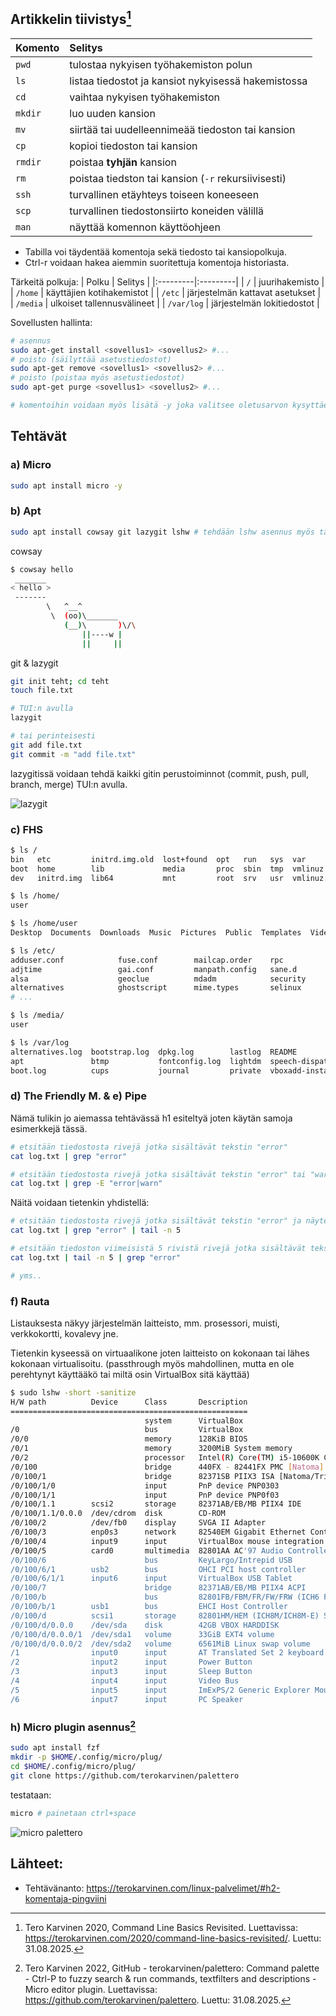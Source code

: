 ## Artikkelin tiivistys[^1]
| Komento | Selitys |
|:---------|:---------|
| `pwd` | tulostaa nykyisen työhakemiston polun |
| `ls` | listaa tiedostot ja kansiot nykyisessä hakemistossa |
| `cd` | vaihtaa nykyisen työhakemiston |
| `mkdir` | luo uuden kansion |
| `mv` | siirtää tai uudelleennimeää tiedoston tai kansion |
| `cp` | kopioi tiedoston tai kansion |
| `rmdir` | poistaa **tyhjän** kansion |
| `rm` | poistaa tiedston tai kansion (`-r` rekursiivisesti) |
| `ssh` | turvallinen etäyhteys toiseen koneeseen |
| `scp` | turvallinen tiedostonsiirto koneiden välillä |
| `man` | näyttää komennon käyttöohjeen |

- Tabilla voi täydentää komentoja sekä tiedosto tai kansiopolkuja.
- Ctrl-r voidaan hakea aiemmin suoritettuja komentoja historiasta.

Tärkeitä polkuja:
| Polku | Selitys |
|:---------|:---------|
| `/` | juurihakemisto |
| `/home` | käyttäjien kotihakemistot |
| `/etc` | järjestelmän kattavat asetukset |
| `/media` | ulkoiset tallennusvälineet |
| `/var/log` | järjestelmän lokitiedostot |

Sovellusten hallinta:
```bash
# asennus
sudo apt-get install <sovellus1> <sovellus2> #...
# poisto (säilyttää asetustiedostot)
sudo apt-get remove <sovellus1> <sovellus2> #...
# poisto (poistaa myös asetustiedostot)
sudo apt-get purge <sovellus1> <sovellus2> #...

# komentoihin voidaan myös lisätä -y joka valitsee oletusarvon kysyttäessä
```

## Tehtävät

### a) Micro
```bash
sudo apt install micro -y
```

### b) Apt
```bash
sudo apt install cowsay git lazygit lshw # tehdään lshw asennus myös tässä f) tehtävää varten
```

cowsay
```bash
$ cowsay hello
 _______
< hello >
 -------
        \   ^__^
         \  (oo)\_______
            (__)\       )\/\
                ||----w |
                ||     ||
```

git & lazygit
```bash
git init teht; cd teht
touch file.txt

# TUI:n avulla
lazygit

# tai perinteisesti
git add file.txt
git commit -m "add file.txt"
```

lazygitissä voidaan tehdä kaikki gitin perustoiminnot (commit, push, pull, branch, merge) TUI:n avulla.

![lazygit](assets/h2/lazygit.png)


### c) FHS

```bash
$ ls /
bin   etc         initrd.img.old  lost+found  opt   run   sys  var
boot  home        lib             media       proc  sbin  tmp  vmlinuz
dev   initrd.img  lib64           mnt         root  srv   usr  vmlinuz.old
```

```bash
$ ls /home/
user
```


```bash
$ ls /home/user
Desktop  Documents  Downloads  Music  Pictures  Public  Templates  Videos
```

```bash
$ ls /etc/
adduser.conf            fuse.conf        mailcap.order    rpc
adjtime                 gai.conf         manpath.config   sane.d
alsa                    geoclue          mdadm            security
alternatives            ghostscript      mime.types       selinux
# ...
```

```bash
$ ls /media/
user
```

```bash
$ ls /var/log
alternatives.log  bootstrap.log  dpkg.log        lastlog  README               wtmp            Xorg.1.log
apt               btmp           fontconfig.log  lightdm  speech-dispatcher    Xorg.0.log      Xorg.1.log.old
boot.log          cups           journal         private  vboxadd-install.log  Xorg.0.log.old
```

### d) The Friendly M. & e) Pipe
Nämä tulikin jo aiemassa tehtävässä h1 esiteltyä joten käytän samoja esimerkkejä tässä.

```bash
# etsitään tiedostosta rivejä jotka sisältävät tekstin "error"
cat log.txt | grep "error"

# etsitään tiedostosta rivejä jotka sisältävät tekstin "error" tai "warn" käyttämällä regexiä
cat log.txt | grep -E "error|warn"
```

Näitä voidaan tietenkin yhdistellä:
```bash
# etsitään tiedostosta rivejä jotka sisältävät tekstin "error" ja näytetään vain viimeiset 5 riviä
cat log.txt | grep "error" | tail -n 5

# etsitään tiedoston viimeisistä 5 rivistä rivejä jotka sisältävät tekstin "error"
cat log.txt | tail -n 5 | grep "error"

# yms..
```

### f) Rauta
Listauksesta näkyy järjestelmän laitteisto, mm. prosessori, muisti, verkkokortti, kovalevy jne. 

Tietenkin kyseessä on virtuaalikone joten laitteisto on kokonaan tai lähes kokonaan virtualisoitu. (passthrough myös mahdollinen, mutta en ole perehtynyt käyttääkö tai miltä osin VirtualBox sitä käyttää)

```bash
$ sudo lshw -short -sanitize
H/W path          Device      Class       Description
=====================================================
                              system      VirtualBox
/0                            bus         VirtualBox
/0/0                          memory      128KiB BIOS
/0/1                          memory      3200MiB System memory
/0/2                          processor   Intel(R) Core(TM) i5-10600K CPU @ 4.10GHz
/0/100                        bridge      440FX - 82441FX PMC [Natoma]
/0/100/1                      bridge      82371SB PIIX3 ISA [Natoma/Triton II]
/0/100/1/0                    input       PnP device PNP0303
/0/100/1/1                    input       PnP device PNP0f03
/0/100/1.1        scsi2       storage     82371AB/EB/MB PIIX4 IDE
/0/100/1.1/0.0.0  /dev/cdrom  disk        CD-ROM
/0/100/2          /dev/fb0    display     SVGA II Adapter
/0/100/3          enp0s3      network     82540EM Gigabit Ethernet Controller
/0/100/4          input9      input       VirtualBox mouse integration
/0/100/5          card0       multimedia  82801AA AC'97 Audio Controller
/0/100/6                      bus         KeyLargo/Intrepid USB
/0/100/6/1        usb2        bus         OHCI PCI host controller
/0/100/6/1/1      input6      input       VirtualBox USB Tablet
/0/100/7                      bridge      82371AB/EB/MB PIIX4 ACPI
/0/100/b                      bus         82801FB/FBM/FR/FW/FRW (ICH6 Family) USB2 EHCI Controller
/0/100/b/1        usb1        bus         EHCI Host Controller
/0/100/d          scsi1       storage     82801HM/HEM (ICH8M/ICH8M-E) SATA Controller [AHCI mode]
/0/100/d/0.0.0    /dev/sda    disk        42GB VBOX HARDDISK
/0/100/d/0.0.0/1  /dev/sda1   volume      33GiB EXT4 volume
/0/100/d/0.0.0/2  /dev/sda2   volume      6561MiB Linux swap volume
/1                input0      input       AT Translated Set 2 keyboard
/2                input2      input       Power Button
/3                input3      input       Sleep Button
/4                input4      input       Video Bus
/5                input5      input       ImExPS/2 Generic Explorer Mouse
/6                input7      input       PC Speaker
```

### h) Micro plugin asennus[^2]
```bash
sudo apt install fzf
mkdir -p $HOME/.config/micro/plug/
cd $HOME/.config/micro/plug/
git clone https://github.com/terokarvinen/palettero
```

testataan:

```bash
micro # painetaan ctrl+space
```

![micro palettero](assets/h2/micro_palettero.png)

## Lähteet:
- Tehtävänanto: https://terokarvinen.com/linux-palvelimet/#h2-komentaja-pingviini
[^1]: Tero Karvinen 2020, Command Line Basics Revisited. Luettavissa: https://terokarvinen.com/2020/command-line-basics-revisited/. Luettu: 31.08.2025.
[^2]: Tero Karvinen 2022, GitHub - terokarvinen/palettero: Command palette - Ctrl-P to fuzzy search & run commands, textfilters and descriptions - Micro editor plugin. Luettavissa: https://github.com/terokarvinen/palettero. Luettu: 31.08.2025.